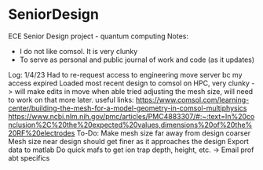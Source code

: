# SeniorDesign
ECE Senior Design project - quantum computing
Notes: 
  - I do not like comsol. It is very clunky
  - To serve as personal and public journal of work and code (as it updates)

Log: 
	1/4/23
	Had to re-request access to engineering move server bc my access expired 
	Loaded most recent design to comsol on HPC, very clunky -> will make edits in move when able 
		tried adjusting the mesh size, will need to work on that more later. 
	useful links: 
	https://www.comsol.com/learning-center/building-the-mesh-for-a-model-geometry-in-comsol-multiphysics
	https://www.ncbi.nlm.nih.gov/pmc/articles/PMC4883307/#:~:text=In%20conclusion%2C%20the%20expected%20values,dimensions%20of%20the%20RF%20electrodes
	To-Do: 
	Make mesh size far away from design coarser
		Mesh size near design should get finer as it approaches the design 
	Export data to matlab 
	Do quick mafs to get ion trap depth, height, etc. -> Email prof abt specifics

